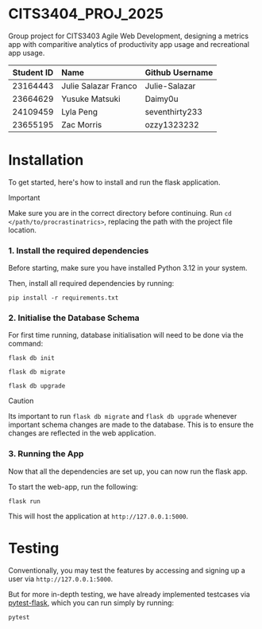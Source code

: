 # CITS3404_PROJ_2025
Group project for CITS3403 Agile Web Development, designing a metrics app with comparitive analytics of productivity app usage and recreational app usage.

| Student ID | Name | Github Username
| -------- | :------- |-------|
| 23164443 | Julie Salazar Franco | Julie-Salazar
| 23664629 | Yusuke Matsuki | Daimy0u
| 24109459 | Lyla Peng | seventhirty233
| 23655195 | Zac Morris | ozzy1323232


# Installation
To get started, here's how to install and run the flask application.

> [!IMPORTANT]
> Make sure you are in the correct directory before continuing. Run `cd </path/to/procrastinatrics>`, replacing the path with the project file location.

### 1. Install the required dependencies
Before starting, make sure you have installed Python 3.12 in your system.

Then, install all required dependencies by running:
``` shell
pip install -r requirements.txt
```

### 2. Initialise the Database Schema
For first time running, database initialisation will need to be done via the command:
``` shell
flask db init
```
``` shell
flask db migrate
```
``` shell
flask db upgrade
```
> [!CAUTION]
> Its important to run `flask db migrate` and `flask db upgrade` whenever important schema changes are made to the database. This is to ensure the changes are reflected in the web application.

### 3. Running the App
Now that all the dependencies are set up, you can now run the flask app.

To start the web-app, run the following:

``` shell
flask run
```

This will host the application at `http://127.0.0.1:5000`.

# Testing
Conventionally, you may test the features by accessing and signing up a user via `http://127.0.0.1:5000`.

But for more in-depth testing, we have already implemented testcases via [pytest-flask](https://pypi.org/project/pytest-flask/), which you can run simply by running:
```shell
pytest
```
